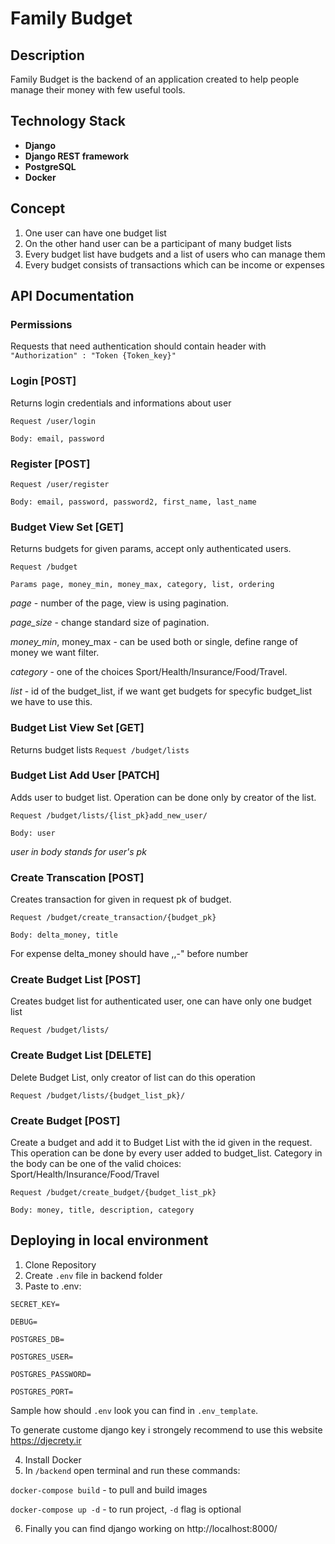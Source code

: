 # Family Budget

## Description
Family Budget is the backend of an application created to help people manage their money with few useful tools.

## Technology Stack
* **Django** 
* **Django REST framework**
* **PostgreSQL**
* **Docker**

## Concept 
1. One user can have one budget list
2. On the other hand user can be a participant of many budget lists
3. Every budget list have budgets and a list of users who can manage them
4. Every budget consists of transactions which can be income or expenses

## API Documentation

### Permissions
Requests that need authentication should contain header with
`"Authorization" : "Token {Token_key}"`


### Login [POST]
Returns login credentials and informations about user

`Request /user/login`

`Body: email, password`

### Register [POST]

`Request /user/register`

`Body: email, password, password2, first_name, last_name`

### Budget View Set [GET]
Returns budgets for given params, accept only authenticated users.

`Request /budget`

`Params page, money_min, money_max, category, list, ordering`

*page* - number of the page, view is using pagination.

*page_size* - change standard size of pagination.

*money_min*, money_max - can be used both or single, define range of money we want filter.

*category* - one of the choices Sport/Health/Insurance/Food/Travel.

*list* - id of the budget_list, if we want get budgets for specyfic budget_list we have to use this.

### Budget List View Set [GET]
Returns budget lists
`Request /budget/lists`

### Budget List Add User [PATCH]
Adds user to budget list. Operation can be done only by creator of the list.

`Request /budget/lists/{list_pk}add_new_user/`

`Body: user` 

*user in body stands for user's pk*

### Create Transcation [POST]
Creates transaction for given in request pk of budget. 

`Request /budget/create_transaction/{budget_pk}`

`Body: delta_money, title`

For expense delta_money should have ,,-" before number

### Create Budget List [POST]
Creates budget list for authenticated user, one can have only one budget list

`Request /budget/lists/`

### Create Budget List [DELETE]
Delete Budget List, only creator of list can do this operation

`Request /budget/lists/{budget_list_pk}/`

### Create Budget [POST]
Create a budget and add it to Budget List with the id given in the request. This operation can be done by every user added to budget_list.
Category in the body can be one of the valid choices: Sport/Health/Insurance/Food/Travel

`Request /budget/create_budget/{budget_list_pk}`

`Body: money, title, description, category`

## Deploying in local environment
1. Clone Repository
2. Create `.env` file in backend folder
3. Paste to .env: 

`SECRET_KEY=`

`DEBUG=`

`POSTGRES_DB=`

`POSTGRES_USER=`

`POSTGRES_PASSWORD=`

`POSTGRES_PORT=`

Sample how should `.env` look you can find in `.env_template`. 

To generate custome django key i strongely recommend to use this website <a>https://djecrety.ir</a>

4. Install Docker
5. In `/backend` open terminal and run these commands:

`docker-compose build` - to pull and build images

`docker-compose up -d` - to run project, `-d` flag is optional

6. Finally you can find django working on <a>http://localhost:8000/</a>



